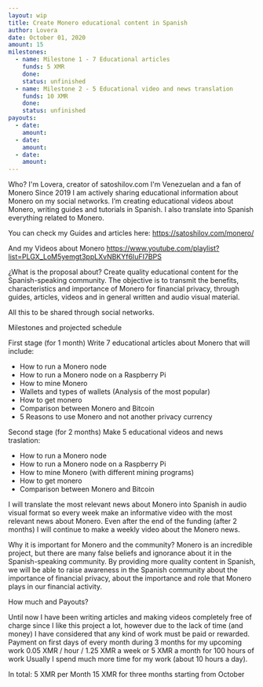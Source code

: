 ```yaml
---
layout: wip
title: Create Monero educational content in Spanish
author: Lovera
date: October 01, 2020
amount: 15
milestones:
  - name: Milestone 1 - 7 Educational articles
    funds: 5 XMR
    done:
    status: unfinished
  - name: Milestone 2 - 5 Educational video and news translation
    funds: 10 XMR
    done:
    status: unfinished
payouts:
  - date:
    amount:
  - date:
    amount:    
  - date:
    amount:
---
```

Who?
I'm Lovera, creator of satoshilov.com
I'm Venezuelan and a fan of Monero
Since 2019 I am actively sharing educational information about Monero on my social networks. I’m creating educational videos about Monero, writing guides and tutorials in Spanish. I also translate into Spanish everything related to Monero.

You can check my Guides and articles here:
https://satoshilov.com/monero/

And my Videos about Monero
https://www.youtube.com/playlist?list=PLGX_LoM5yemgt3ppLXvNBKYf6IuFI7BPS

¿What is the proposal about?
Create quality educational content for the Spanish-speaking community.
The objective is to transmit the benefits, characteristics and importance of Monero for financial privacy, through guides, articles, videos and in general written and audio visual material.

All this to be shared through social networks.

Milestones and projected schedule

First stage (for 1 month)
Write 7 educational articles about Monero that will include:
* How to run a Monero node
* How to run a Monero node on a Raspberry Pi
* How to mine Monero
* Wallets and types of wallets (Analysis of the most popular)
* How to get monero
* Comparison between Monero and Bitcoin
* 5 Reasons to use Monero and not another privacy currency

Second stage (for 2 months)
Make 5 educational videos and news traslation:
* How to run a Monero node
* How to run a Monero node on a Raspberry Pi
* How to mine Monero (with different mining programs)
* How to get monero
* Comparison between Monero and Bitcoin

I will translate the most relevant news about Monero into Spanish in audio visual format so every week make an informative video with the most relevant news about Monero. 
Even after the end of the funding (after 2 months) I will continue to make a weekly video about the Monero news.

Why it is important for Monero and the community?
Monero is an incredible project, but there are many false beliefs and ignorance about it in the Spanish-speaking community. By providing more quality content in Spanish, we will be able to raise awareness in the Spanish community about the importance of financial privacy, about the importance and role that Monero plays in our financial activity.

How much and Payouts?

Until now I have been writing articles and making videos completely free of charge since I like this project a lot, however due to the lack of time (and money) I have considered that any kind of work must be paid or rewarded.
Payment on first days of every month during 3 months for my upcoming work
0.05 XMR / hour / 1.25 XMR a week or 5 XMR a month for 100 hours of work
Usually I spend much more time for my work (about 10 hours a day).

In total: 5 XMR per Month 
15 XMR for three months starting from October 
